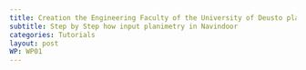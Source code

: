 ```yaml
---
title: Creation the Engineering Faculty of the University of Deusto plaimetry, via Navindoor GUI
subtitle: Step by Step how input planimetry in Navindoor
categories: Tutorials
layout: post
WP: WP01
---
```



